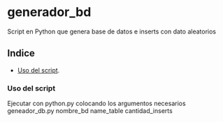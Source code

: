 # generador_bd
Script en Python que genera base de datos e inserts con dato aleatorios

## Indice
  - [Uso del script](#uso-del-script).
  
### Uso del script
Ejecutar con python.py colocando los argumentos necesarios
geneador_db.py nombre_bd name_table cantidad_inserts

